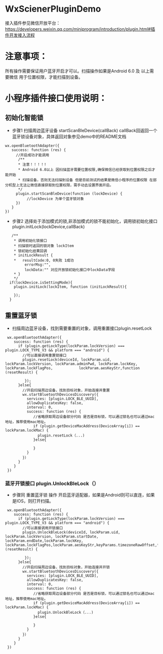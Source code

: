 # WxScienerPluginDemo 
接入插件参见微信开放平台：https://developers.weixin.qq.com/miniprogram/introduction/plugin.html#插件开发接入流程
# **注意事项**：
所有操作需要保证用户蓝牙开启才可以。扫描操作如果是Android 6.0 及 以上需要微信 用于位置权限，才能扫描到设备。

# 小程序插件接口使用说明：
## 初始化智能锁
* 步骤1 扫描周边蓝牙设备
startScanBleDevice(callBack) 
callBack回返回一个蓝牙锁设备对象，具体返回对象参见demo中的README文档

```
wx.openBluetoothAdapter({
   success: function (res) {
     //开启成功才能调用
      /**
      * 注意！！！！!
      * Android 6.0以上 因扫描蓝牙需要位置权限,确保微信已经获取到位置权限之后才能开始    
      * 扫描设备，否则无法扫描到设备 但是目前测试的结果是微信小程序的位置权限 在部分机型上无法让微信直接获取到位置权限，需手动去设置界面开启。
      */
     plugin.startScanBleDevice(function (lockDevice) {
          //lockDevice 为单个蓝牙锁对象
     })
   }
})
```
* 步骤2 选择处于添加模式的锁,非添加模式的锁不能初始化，调用锁初始化接口 plugin.initLock(lockDevice,callBack)
```
   /**
    * 调用初始化锁接口 
    * 扫描锁时返回的锁对象 lockItem
    * 锁初始化结果回调 
    * initLockResult {
    *   resultCode:0, 0失败 1成功
         errorMsg:"",
         lockData:"" 对应开放锁初始化接口中lockData字段
    * }
    */
  if(lockDevice.isSettingMode){
    plugin.initLock(lockItem, function (initLockResult){
      
    });
  }
  ```
  ## 重置蓝牙锁
  *  扫描周边蓝牙设备，找到需要重置的对象，调用重置接口plugin.resetLock
  ```
   wx.openBluetoothAdapter({
      success: function (res) {
        if (plugin.getLockType(lockParam.lockVersion) === plugin.LOCK_TYPE_V3 && platform === "android") {
          //可以直接调用重置锁接口
          plugin.resetLock(deviceId, lockParam.uid, lockParam.lockVersion, lockParam.adminPwd, lockParam.lockKey, lockParam.lockFlagPos,            lockParam.aesKeyStr,function (resetResult) {
          
           });
        }else{
          //开启扫描周边设备，找到目标对象，开始连接并重置
          wx.startBluetoothDevicesDiscovery({
            services: [plugin.LOCK_BLE_UUID],
            allowDuplicatesKey: false,
            interval: 0,
            success: function (res) {
               //省略获取周边设备部分代码 是否是目标锁，可以通过锁名也可以通过mac地址，推荐使用mac地址。
               if (plugin.getDeviceMacAddress(DeviceArray[i]) == lockParam.lockMac) {
                 plugin.resetLock（...)
               }else{
               
               }
            }
          }）
        }
      }
   })
  ```
  ### 蓝牙开锁接口 plugin.UnlockBleLock（）
  * 步骤同 重置蓝牙锁 操作  开启蓝牙适配器，如果是Android则可以直连，如果是IOS，则打开扫描。
  ```
   wx.openBluetoothAdapter({
      success: function (res) {
        if (plugin.getLockType(lockParam.lockVersion) === plugin.LOCK_TYPE_V3 && platform === "android") {
          //可以直接调用开锁接口
          plugin.UnlockBleLock(deviceId, lockParam.uid, lockParam.lockVersion, lockParam.startDate, lockParam.endDate,lockParam.lockKey, lockParam.lockFlagPos,lockParam.aesKeyStr,keyParams.timezoneRawOffset,function (resetResult) {
          
           });
        }else{
          //开启扫描周边设备，找到目标对象，开始连接并开锁
          wx.startBluetoothDevicesDiscovery({
            services: [plugin.LOCK_BLE_UUID],
            allowDuplicatesKey: false,
            interval: 0,
            success: function (res) {
               //省略获取周边设备部分代码 是否是目标锁，可以通过锁名也可以通过mac地址，推荐使用mac地址。
               if (plugin.getDeviceMacAddress(DeviceArray[i]) == lockParam.lockMac) {
                 plugin.UnlockBleLock（...)
               }else{
               
               }
            }
          }）
        }
      }
   })
  ```
